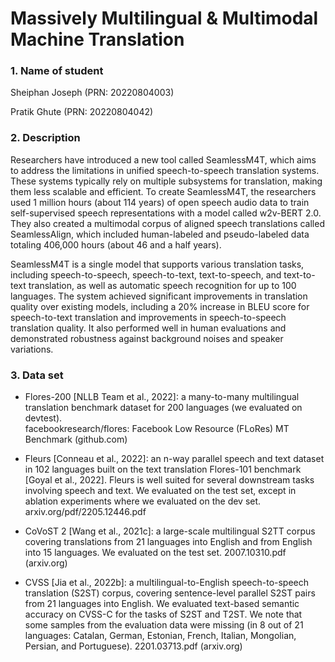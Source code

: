 # Massively Multilingual & Multimodal Machine Translation 

### 1. Name of student 

Sheiphan Joseph (PRN: 20220804003) 

Pratik Ghute (PRN: 20220804042) 

### 2. Description 

Researchers have introduced a new tool called SeamlessM4T, which aims to address the limitations in unified speech-to-speech translation systems. These systems typically rely on multiple subsystems for translation, making them less scalable and efficient. To create SeamlessM4T, the researchers used 1 million hours (about 114 years) of open speech audio data to train self-supervised speech representations with a model called w2v-BERT 2.0. They also created a multimodal corpus of aligned speech translations called SeamlessAlign, which included human-labeled and pseudo-labeled data totaling 406,000 hours (about 46 and a half years). 

SeamlessM4T is a single model that supports various translation tasks, including speech-to-speech, speech-to-text, text-to-speech, and text-to-text translation, as well as automatic speech recognition for up to 100 languages. The system achieved significant improvements in translation quality over existing models, including a 20% increase in BLEU score for speech-to-text translation and improvements in speech-to-speech translation quality. It also performed well in human evaluations and demonstrated robustness against background noises and speaker variations. 

### 3. Data set 

- Flores-200 [NLLB Team et al., 2022]: a many-to-many multilingual translation benchmark dataset for 200 languages (we evaluated on devtest).  
facebookresearch/flores: Facebook Low Resource (FLoRes) MT Benchmark (github.com) 

 

- Fleurs [Conneau et al., 2022]: an n-way parallel speech and text dataset in 102 languages built on the text translation Flores-101 benchmark [Goyal et al., 2022]. Fleurs is well suited for several downstream tasks involving speech and text. We evaluated on the test set, except in ablation experiments where we evaluated on the dev set. arxiv.org/pdf/2205.12446.pdf 

 

- CoVoST 2 [Wang et al., 2021c]: a large-scale multilingual S2TT corpus covering translations from 21 languages into English and from English into 15 languages. We evaluated on the test set. 2007.10310.pdf (arxiv.org) 

 

- CVSS [Jia et al., 2022b]: a multilingual-to-English speech-to-speech translation (S2ST) corpus, covering sentence-level parallel S2ST pairs from 21 languages into English. We evaluated text-based semantic accuracy on CVSS-C for the tasks of S2ST and T2ST. We note  that some samples from the evaluation data were missing (in 8 out of 21 languages: Catalan, German, Estonian, French, Italian, Mongolian, Persian, and Portuguese). 2201.03713.pdf (arxiv.org) 

 
